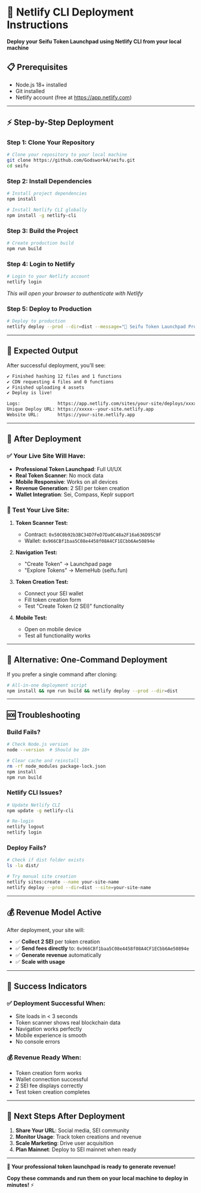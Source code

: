 # 🚀 Netlify CLI Deployment Instructions

**Deploy your Seifu Token Launchpad using Netlify CLI from your local machine**

## 📋 **Prerequisites**
- Node.js 18+ installed
- Git installed
- Netlify account (free at https://app.netlify.com)

---

## ⚡ **Step-by-Step Deployment**

### **Step 1: Clone Your Repository**
```bash
# Clone your repository to your local machine
git clone https://github.com/Godswork4/seifu.git
cd seifu
```

### **Step 2: Install Dependencies**
```bash
# Install project dependencies
npm install

# Install Netlify CLI globally
npm install -g netlify-cli
```

### **Step 3: Build the Project**
```bash
# Create production build
npm run build
```

### **Step 4: Login to Netlify**
```bash
# Login to your Netlify account
netlify login
```
*This will open your browser to authenticate with Netlify*

### **Step 5: Deploy to Production**
```bash
# Deploy to production
netlify deploy --prod --dir=dist --message="🚀 Seifu Token Launchpad Production Launch"
```

---

## 🎯 **Expected Output**

After successful deployment, you'll see:

```bash
✔ Finished hashing 12 files and 1 functions
✔ CDN requesting 4 files and 0 functions
✔ Finished uploading 4 assets
✔ Deploy is live!

Logs:              https://app.netlify.com/sites/your-site/deploys/xxxxx
Unique Deploy URL: https://xxxxx--your-site.netlify.app
Website URL:       https://your-site.netlify.app
```

---

## 🎉 **After Deployment**

### **✅ Your Live Site Will Have:**
- **Professional Token Launchpad**: Full UI/UX
- **Real Token Scanner**: No mock data
- **Mobile Responsive**: Works on all devices
- **Revenue Generation**: 2 SEI per token creation
- **Wallet Integration**: Sei, Compass, Keplr support

### **🧪 Test Your Live Site:**

1. **Token Scanner Test:**
   - Contract: `0x50C0b92b3BC34D7FeD7Da0C48a2F16a636D95C9F`
   - Wallet: `0x966CBf1baa5C08e4458f08A4CF1ECbb6Ae50894e`

2. **Navigation Test:**
   - "Create Token" → Launchpad page
   - "Explore Tokens" → MemeHub (seifu.fun)

3. **Token Creation Test:**
   - Connect your SEI wallet
   - Fill token creation form
   - Test "Create Token (2 SEI)" functionality

4. **Mobile Test:**
   - Open on mobile device
   - Test all functionality works

---

## 🔧 **Alternative: One-Command Deployment**

If you prefer a single command after cloning:

```bash
# All-in-one deployment script
npm install && npm run build && netlify deploy --prod --dir=dist
```

---

## 🆘 **Troubleshooting**

### **Build Fails?**
```bash
# Check Node.js version
node --version  # Should be 18+

# Clear cache and reinstall
rm -rf node_modules package-lock.json
npm install
npm run build
```

### **Netlify CLI Issues?**
```bash
# Update Netlify CLI
npm update -g netlify-cli

# Re-login
netlify logout
netlify login
```

### **Deploy Fails?**
```bash
# Check if dist folder exists
ls -la dist/

# Try manual site creation
netlify sites:create --name your-site-name
netlify deploy --prod --dir=dist --site=your-site-name
```

---

## 💰 **Revenue Model Active**

After deployment, your site will:
- ✅ **Collect 2 SEI** per token creation
- ✅ **Send fees directly** to: `0x966CBf1baa5C08e4458f08A4CF1ECbb6Ae50894e`
- ✅ **Generate revenue** automatically
- ✅ **Scale with usage**

---

## 🎊 **Success Indicators**

### **✅ Deployment Successful When:**
- Site loads in < 3 seconds
- Token scanner shows real blockchain data
- Navigation works perfectly
- Mobile experience is smooth
- No console errors

### **💰 Revenue Ready When:**
- Token creation form works
- Wallet connection successful
- 2 SEI fee displays correctly
- Test token creation completes

---

## 🚀 **Next Steps After Deployment**

1. **Share Your URL**: Social media, SEI community
2. **Monitor Usage**: Track token creations and revenue
3. **Scale Marketing**: Drive user acquisition
4. **Plan Mainnet**: Deploy to SEI mainnet when ready

---

**🎉 Your professional token launchpad is ready to generate revenue!**

**Copy these commands and run them on your local machine to deploy in minutes!** ⚡